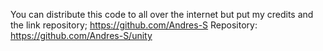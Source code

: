 You can distribute this code to all over the internet but put my credits and the link repository;
https://github.com/Andres-S
Repository: https://github.com/Andres-S/unity
